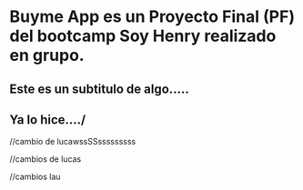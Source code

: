 # Buyme App es un Proyecto Final (PF) del bootcamp Soy Henry realizado en grupo.

## Este es un subtitulo de algo.....

## Ya lo hice..../

//cambio de lucawssSSsssssssss

//cambios de lucas

//cambios lau
